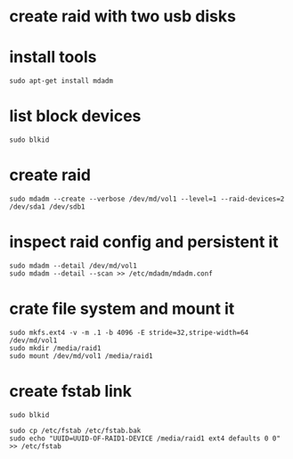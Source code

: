 # create raid with two usb disks

# install tools
```
sudo apt-get install mdadm
```

# list block devices
```
sudo blkid 
```

# create raid
```
sudo mdadm --create --verbose /dev/md/vol1 --level=1 --raid-devices=2 /dev/sda1 /dev/sdb1
```

# inspect raid config and persistent it
```
sudo mdadm --detail /dev/md/vol1
sudo mdadm --detail --scan >> /etc/mdadm/mdadm.conf
```

# crate file system and mount it
```
sudo mkfs.ext4 -v -m .1 -b 4096 -E stride=32,stripe-width=64 /dev/md/vol1
sudo mkdir /media/raid1
sudo mount /dev/md/vol1 /media/raid1
```

# create fstab link
```
sudo blkid

sudo cp /etc/fstab /etc/fstab.bak 
sudo echo "UUID=UUID-OF-RAID1-DEVICE /media/raid1 ext4 defaults 0 0" >> /etc/fstab
```
